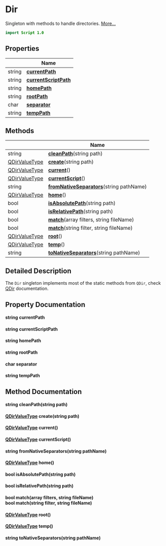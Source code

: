 # Dir

Singleton with methods to handle directories. [More...](#detailed-description)

```qml
import Script 1.0
```

## Properties

| | Name |
|-|-|
|string|**[currentPath](#currentPath)**|
|string|**[currentScriptPath](#currentScriptPath)**|
|string|**[homePath](#homePath)**|
|string|**[rootPath](#rootPath)**|
|char|**[separator](#separator)**|
|string|**[tempPath](#tempPath)**|

## Methods

| | Name |
|-|-|
|string |**[cleanPath](#cleanPath)**(string path)|
|[QDirValueType](../script/qdirvaluetype.md) |**[create](#create)**(string path)|
|[QDirValueType](../script/qdirvaluetype.md) |**[current](#current)**()|
|[QDirValueType](../script/qdirvaluetype.md) |**[currentScript](#currentScript)**()|
|string |**[fromNativeSeparators](#fromNativeSeparators)**(string pathName)|
|[QDirValueType](../script/qdirvaluetype.md) |**[home](#home)**()|
|bool |**[isAbsolutePath](#isAbsolutePath)**(string path)|
|bool |**[isRelativePath](#isRelativePath)**(string path)|
|bool |**[match](#match)**(array<string> filters, string fileName)|
|bool |**[match](#match)**(string filter, string fileName)|
|[QDirValueType](../script/qdirvaluetype.md) |**[root](#root)**()|
|[QDirValueType](../script/qdirvaluetype.md) |**[temp](#temp)**()|
|string |**[toNativeSeparators](#toNativeSeparators)**(string pathName)|

## Detailed Description

The `Dir` singleton implements most of the static methods from `QDir`, check [QDir](https://doc.qt.io/qt-5/qdir.html)
documentation.

## Property Documentation

#### <a name="currentPath"></a>string **currentPath**

#### <a name="currentScriptPath"></a>string **currentScriptPath**

#### <a name="homePath"></a>string **homePath**

#### <a name="rootPath"></a>string **rootPath**

#### <a name="separator"></a>char **separator**

#### <a name="tempPath"></a>string **tempPath**

## Method Documentation

#### <a name="cleanPath"></a>string **cleanPath**(string path)

#### <a name="create"></a>[QDirValueType](../script/qdirvaluetype.md) **create**(string path)

#### <a name="current"></a>[QDirValueType](../script/qdirvaluetype.md) **current**()

#### <a name="currentScript"></a>[QDirValueType](../script/qdirvaluetype.md) **currentScript**()

#### <a name="fromNativeSeparators"></a>string **fromNativeSeparators**(string pathName)

#### <a name="home"></a>[QDirValueType](../script/qdirvaluetype.md) **home**()

#### <a name="isAbsolutePath"></a>bool **isAbsolutePath**(string path)

#### <a name="isRelativePath"></a>bool **isRelativePath**(string path)

#### <a name="match"></a>bool **match**(array<string> filters, string fileName)<br/>bool **match**(string filter, string fileName)

#### <a name="root"></a>[QDirValueType](../script/qdirvaluetype.md) **root**()

#### <a name="temp"></a>[QDirValueType](../script/qdirvaluetype.md) **temp**()

#### <a name="toNativeSeparators"></a>string **toNativeSeparators**(string pathName)
